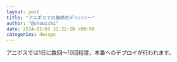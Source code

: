 ```yaml
---
layout: post
title: "アニポスでの継続的デリバリー"
author: "@shouichi"
date: 2024-02-06 22:22:50 +09:00
categories: devops
---
```


アニポスでは1日に数回〜10回程度、本番へのデプロイが行われます。


